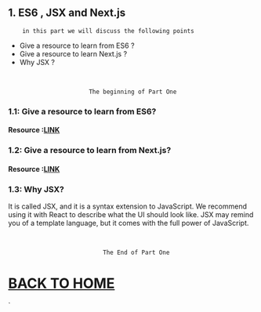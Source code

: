 ## 1. ES6 , JSX and Next.js

        in this part we will discuss the following points

- Give a resource to learn from ES6 ?
- Give a resource to learn Next.js ?
- Why JSX ?

<br/>

                           The beginning of Part One

### 1.1: Give a resource to learn from ES6?

#### **Resource** :[LINK](https://www.taniarascia.com/es6-syntax-and-feature-overview/)

### 1.2: Give a resource to learn from Next.js?

#### **Resource** :[LINK](https://nextjs.org/learn/basics/create-nextjs-app/)

### 1.3: Why JSX?

It is called JSX, and it is a syntax extension to JavaScript. We recommend using it with React to describe what the UI should look like. JSX may remind you of a template language, but it comes with the full power of JavaScript.

<br/>

                               The End of Part One

# [BACK TO HOME](https://jehadabuawwad.github.io/reading-notes)

`
